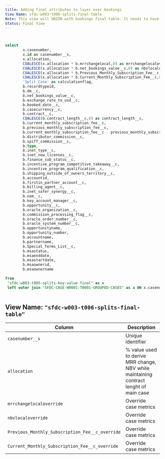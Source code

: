 ```yaml
---
title: Adding final attributes to layer over bookings
View Name: sfdc-w003-t006-splits-final-table
Note: This view will UNION with bookings final table. It needs to have the same columns.
Status: Final View
---
```


```sql


select
        x.casenumber,
        x.id as casenumber__s,
        x.allocation,
        COALESCE(x.allocation * b.mrrchangelocal,0) as mrrchangelocaloverride,
        COALESCE(x.allocation * b.net_bookings_value__c,0) as nbvlocaloverride,
        COALESCE(x.allocation * b.Previous_Monthly_Subscription_Fee__c,0) as Previous_Monthly_Subscription_Fee__c_override,
        COALESCE(x.allocation * b.Current_Monthly_Subscription_Fee__c,0) as Current_Monthly_Subscription_Fee__c_override,
        'Split Case' as calculationflag,
        b.recordtypeid,
        b.dm__c,
        b.net_bookings_value__c,
        b.exchange_rate_to_usd__c,
        b.booked_date__c,
        b.casecurrency__c,
        b.contract__c,
        COALESCE(b.contract_length__c,0) as contract_length__c,
        b.current_monthly_subscription_fee__c,
        b.previous_monthly_subscription_fee__c,
        b.current_monthly_subscription_fee__c - previous_monthly_subscription_fee__c as mrrchangelocal,
        b.distributor_commission__c,
        b.spiff_commission__c,
        b.type,
        b.inet_type__c,
        b.inet_now_licenses__c,
        b.finance_sub_status__c,
        b.incentive_program_competitive_takeaway__c,
        b.incentive_program_qualification__c,
        b.shipping_outside_of_owners_territory__c,
        b.accountid,
        b.firstin_partner_account__c,
        b.billing_agent__c,
        b.inet_safer_synergy__c,
        b.nam__c,
        b.key_account_manager__c,
        b.opportunity__c,
        b.oracle_organization__c,
        b.commission_processing_flag__c,
        b.oracle_order_number__c,
        b.oracle_system_number__c,
        b.opportunityname,
        b.opportunity_number,
        b.accountname,
        b.partnername,
        b.Special_Terms_List__c,
        b.msastatus,
        b.msaenddate,
        b.msastartdate,
        b.msaownerid,
        b.msaownername
 
from
 "sfdc-w003-t005-splits-key-value-final" as x
 left outer join "SFDC-CASE-W0001-T0001-GROUPED-CASES" as a ON x.casenumber = a.casenumber



```

## View Name: `"sfdc-w003-t006-splits-final-table"`


| Column | Description |
| --- | --- |
| `casenumber__s`| Unique identifier |
| `allocation`| % value used to derive MRR change, NBV while maintaining contract lenght of main case |
| `mrrchangelocaloverride`| Override case metrics |
| `nbvlocaloverride`| Override case metrics |
| `Previous_Monthly_Subscription_Fee__c_override`| Override case metrics |
| `Current_Monthly_Subscription_Fee__c_override`| Override case metrics |
